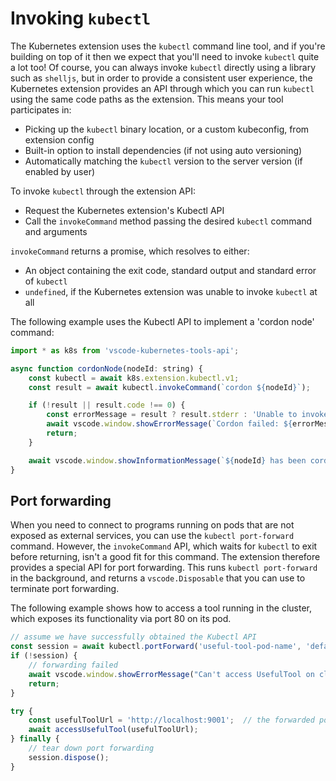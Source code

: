 # Invoking `kubectl`

The Kubernetes extension uses the `kubectl` command line tool, and if you're building
on top of it then we expect that you'll need to invoke `kubectl` quite a lot too!
Of course, you can always invoke `kubectl` directly using a library such as `shelljs`,
but in order to provide a consistent user experience, the Kubernetes extension
provides an API through which you can run `kubectl` using the same code paths as
the extension.  This means your tool participates in:

* Picking up the `kubectl` binary location, or a custom kubeconfig, from extension config
* Built-in option to install dependencies (if not using auto versioning)
* Automatically matching the `kubectl` version to the server version (if enabled by user)

To invoke `kubectl` through the extension API:

* Request the Kubernetes extension's Kubectl API
* Call the `invokeCommand` method passing the desired `kubectl` command and arguments

`invokeCommand` returns a promise, which resolves to either:

* An object containing the exit code, standard output and standard error of `kubectl`
* `undefined`, if the Kubernetes extension was unable to invoke `kubectl` at all

The following example uses the Kubectl API to implement a 'cordon node' command:

```javascript
import * as k8s from 'vscode-kubernetes-tools-api';

async function cordonNode(nodeId: string) {
    const kubectl = await k8s.extension.kubectl.v1;
    const result = await kubectl.invokeCommand(`cordon ${nodeId}`);

    if (!result || result.code !== 0) {
        const errorMessage = result ? result.stderr : 'Unable to invoke kubectl';
        await vscode.window.showErrorMessage(`Cordon failed: ${errorMessage}`);
        return;
    }

    await vscode.window.showInformationMessage(`${nodeId} has been cordoned`);
}
```

## Port forwarding

When you need to connect to programs running on pods that are not exposed as external
services, you can use the `kubectl port-forward`
command.  However, the `invokeCommand` API, which waits for `kubectl` to exit before
returning, isn't a good fit for this command.  The extension therefore provides a special
API for port forwarding.  This runs `kubectl port-forward` in the background, and returns
a `vscode.Disposable` that you can use to terminate port forwarding.

The following example shows how to access a tool running in the cluster, which exposes its
functionality via port 80 on its pod.

```javascript
// assume we have successfully obtained the Kubectl API
const session = await kubectl.portForward('useful-tool-pod-name', 'default', 9001, 80);
if (!session) {
    // forwarding failed
    await vscode.window.showErrorMessage("Can't access UsefulTool on cluster");
    return;
}

try {
    const usefulToolUrl = 'http://localhost:9001';  // the forwarded port
    await accessUsefulTool(usefulToolUrl);
} finally {
    // tear down port forwarding
    session.dispose();
}
```
